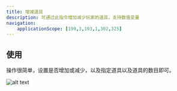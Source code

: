 ```yaml
---
title: 增减道具
description: 可通过此指令增加减少玩家的道具，支持数值变量
navigation:
    applicationScope: [199,3,193,1,302,325]
---
```


## 使用

操作很简单，设置是否增加或减少，以及指定道具以及道具的数目即可。

![alt text](https://cdn.gcw.wiki.wiki/gcw/image/zh_hans/commands/player/changeitem/image.png)
